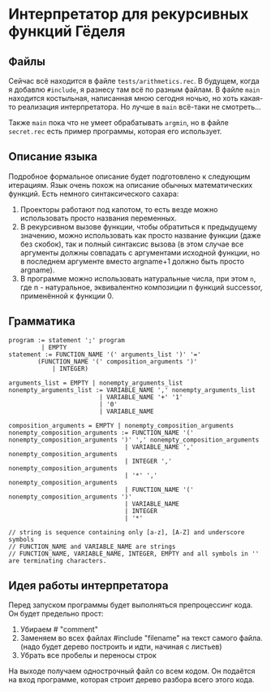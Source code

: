 # Интерпретатор для рекурсивных функций Гёделя

## Файлы
Сейчас всё находится в файле `tests/arithmetics.rec`. В будущем, когда я добавлю `#include`, я разнесу
там всё по разным файлам.
В файле `main` находится костыльная, написанная мною сегодня ночью, но хоть какая-то
реализация интерпретатора.
Но лучше в `main` всё-таки не смотреть...

Также `main` пока что не умеет обрабатывать `argmin`, но в файле `secret.rec` есть пример программы,
которая его использует.

## Описание языка
Подробное формальное описание будет подготовлено к следующим итерациям.
Язык очень похож на описание обычных математических функций. Есть немного синтаксического сахара:
1. Проекторы работают под капотом, то есть везде можно использовать просто названия переменных.
2. В рекурсивном вызове функции, чтобы обратиться к предыдущему значению, можно использовать как просто
    название функции (даже без скобок), так и полный синтаксис вызова
   (в этом случае все аргументы должны совпадать с аргументами исходной функции, но в последнем аргументе
    вместо argname+1 должно быть просто argname).
3. В программе можно использовать натуральные числа, при этом `n`, где n - натуральное,
    эквивалентно композиции n функций successor, применённой к функции 0.

## Грамматика
```
program := statement ';' program
         | EMPTY
statement := FUNCTION_NAME '(' arguments_list ')' '=' 
        (FUNCTION_NAME '(' composition_arguments ')' 
            | INTEGER)

arguments_list = EMPTY | nonempty_arguments_list
nonempty_arguments_list := VARIABLE_NAME ',' nonempty_arguments_list
                         | VARIABLE_NAME '+' '1'
                         | '0'
                         | VARIABLE_NAME
                
composition_arguments = EMPTY | nonempty_composition_arguments
nonempty_composition_arguments := FUNCTION_NAME '(' nonempty_composition_arguments ')' ',' nonempty_composition_arguments
                                | VARIABLE_NAME ',' nonempty_composition_arguments
                                | INTEGER ',' nonempty_composition_arguments
                                | '*' ',' nonempty_composition_arguments
                                | FUNCTION_NAME '(' nonempty_composition_arguments ')'
                                | VARIABLE_NAME
                                | INTEGER
                                | '*'
                       
// string is sequence containing only [a-z], [A-Z] and underscore symbols
// FUNCTION_NAME and VARIABLE_NAME are strings
// FUNCTION_NAME, VARIABLE_NAME, INTEGER, EMPTY and all symbols in '' are terminating characters.
```

## Идея работы интерпретатора
Перед запуском программы будет выполняться препроцессинг кода.
Он будет предельно прост:
1. Убираем # "comment"
2. Заменяем во всех файлах #include "filename" на текст самого файла.
    (надо будет дерево построить и идти, начиная с листьев)
3. Убрать все пробелы и переносы строк

На выходе получаем однострочный файл со всем кодом.
Он подаётся на вход программе, которая строит дерево разбора всего этого кода.
